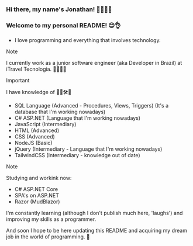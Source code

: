 ### Hi there, my name's Jonathan! 👋🙇🏻‍♂️
### Welcome to my personal README! 😊👌
- I love programming and everything that involves technology.
  
> [!NOTE]
> I currently work as a junior software engineer (aka Developer in Brazil) at iTravel Tecnologia. 🧑🏻‍💻✅


> [!IMPORTANT]
> I have knowledge of 📝😁🛠️💭
- SQL Language (Advanced - Procedures, Views, Triggers) (It's a database that I'm working nowadays) 
- C# ASP.NET (Language that I'm working nowadays)
- JavaScript (Intermediary)
- HTML (Advanced)
- CSS (Advanced)
- NodeJS (Basic)
- jQuery (Intermediary - Language that I'm working nowadays)
- TailwindCSS (Intermediary - knowledge out of date)

> [!NOTE]
> Studying and workink now: 
- C# ASP.NET Core
- SPA's on ASP.NET
- Razor (MudBlazor)

I'm constantly learning (although I don't publish much here, 'laughs') and improving my skills as a programmer.

And soon I hope to be here updating this README and acquiring my dream job in the world of programming. 💫 
